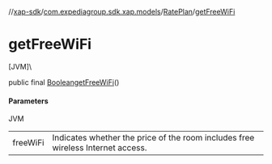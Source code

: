 //[xap-sdk](../../../index.md)/[com.expediagroup.sdk.xap.models](../index.md)/[RatePlan](index.md)/[getFreeWiFi](get-free-wi-fi.md)

# getFreeWiFi

[JVM]\

public final [Boolean](https://docs.oracle.com/javase/8/docs/api/java/lang/Boolean.html)[getFreeWiFi](get-free-wi-fi.md)()

#### Parameters

JVM

| | |
|---|---|
| freeWiFi | Indicates whether the price of the room includes free wireless Internet access. |
